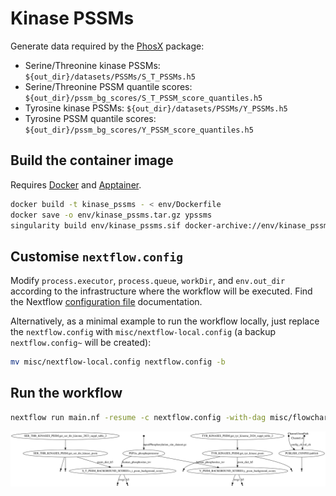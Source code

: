# Kinase PSSMs

Generate data required by the [PhosX](https://github.com/alussana/phosx) package:
* Serine/Threonine kinase PSSMs: `${out_dir}/datasets/PSSMs/S_T_PSSMs.h5`
* Serine/Threonine PSSM quantile scores: `${out_dir}/pssm_bg_scores/S_T_PSSM_score_quantiles.h5`
* Tyrosine kinase PSSMs: `${out_dir}/datasets/PSSMs/Y_PSSMs.h5`
* Tyrosine PSSM quantile scores: `${out_dir}/pssm_bg_scores/Y_PSSM_score_quantiles.h5`

## Build the container image

Requires [Docker](https://www.docker.com) and [Apptainer](https://apptainer.org).

```bash
docker build -t kinase_pssms - < env/Dockerfile
docker save -o env/kinase_pssms.tar.gz ypssms
singularity build env/kinase_pssms.sif docker-archive://env/kinase_pssms.tar.gz
```

## Customise `nextflow.config`

Modify `process.executor`, `process.queue`, `workDir`, and `env.out_dir` according to the infrastructure where the workflow will be executed. Find the Nextflow [configuration file](https://www.nextflow.io/docs/latest/config.html) documentation.

Alternatively, as a minimal example to run the workflow locally, just replace the `nextflow.config` with `misc/nextflow-local.config` (a backup `nextflow.config~` will be created):

```bash
mv misc/nextflow-local.config nextflow.config -b
```

## Run the workflow

```bash
nextflow run main.nf -resume -c nextflow.config -with-dag misc/flowchart.svg
```

![flowchart](misc/flowchart.svg)